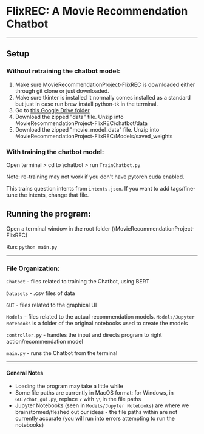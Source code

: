
# FlixREC: A Movie Recommendation Chatbot
---

## Setup 
### Without retraining the chatbot model: 
1. Make sure MovieRecommendationProject-FlixREC is downloaded either through git clone or just downloaded.
2. Make sure tkinter is installed it normally comes installed as a standard but just in case run brew install python-tk in the terminal.
3. Go to [this Google Drive folder](https://drive.google.com/drive/folders/114bY8i-pJH59j-rHaaZ6ZdVGhBz0KXaY?usp=sharing)
4. Download the zipped "data" file. Unzip into MovieRecommendationProject-FlixREC/chatbot/data 
5. Download the zipped "movie_model_data" file. Unzip into MovieRecommendationProject-FlixREC/Models/saved_weights 

### With training the chatbot model: 
Open terminal > cd to \chatbot > run `TrainChatbot.py` 

Note: re-training may not work if you don't have pytorch cuda enabled. 

This trains question intents from `intents.json`. If you want to add tags/fine-tune the intents, change that file. 

## Running the program: 
Open a terminal window in the root folder (/MovieRecommendationProject-FlixREC) 

Run: `python main.py`

---

### File Organization:
`Chatbot` - files related to training the Chatbot, using BERT

`Datasets` - .csv files of data

`GUI` - files related to the graphical UI

`Models` - files related to the actual recommendation models. `Models/Jupyter Notebooks` is a folder of the original notebooks used to create the models

`controller.py` - handles the input and directs program to right action/recommendation model

`main.py` - runs the Chatbot from the terminal

---

#### General Notes 
* Loading the program may take a little while
* Some file paths are currently in MacOS format: for Windows, in `GUI/chat_gui.py`, replace `/` with `\\` in the file paths
* Jupyter Notebooks (seen in `Models/Jupyter Notebooks`) are where we brainstormed/fleshed out our ideas - the file paths within are not currently accurate (you will run into errors attempting to run the notebooks)
